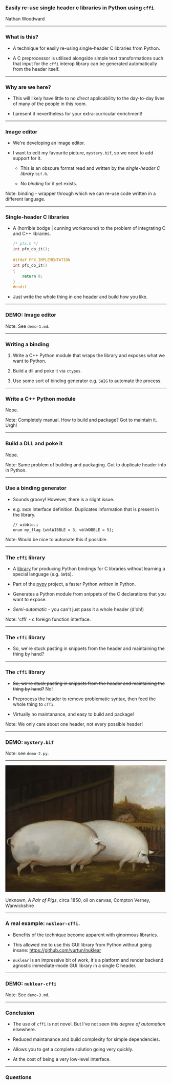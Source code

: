 ### Easily re-use single header c libraries in Python using `cffi`

Nathan Woodward

---

### What is this?

- A technique for easily re-using single-header C libraries from Python.

- A C preprocessor is utilised alongside simple text transformations 
  such that input for the `cffi` interop library can be generated 
  automatically from the header itself.

---

### Why are we here?

- This will likely have little to no *direct* applicability to the day-to-day 
  lives of many of the people in this room.

- I present it nevertheless for your extra-curricular enrichment!

---

### Image editor

- We're developing an image editor.

- I want to edit my favourite picture, `mystery.bif`, so we need
  to add support for it.
  
  - This is an obscure format read and written by the *single-header
    C library* `bif.h`. 
    
  - No *binding* for it yet exists.
  
Note: binding - wrapper through which we can re-use code written
      in a different language.

---

### Single-header C libraries

- A (horrible bodge | cunning workaround) to the problem of 
  integrating C and C++ libraries.

  ```C
  /* pfx.h */
  int pfx_do_it();
  
  #ifdef PFX_IMPLEMENTATION
  int pfx_do_it()
  {
      return 0;
  }
  #endif
  ```
  
- Just write the whole thing in one header and build how you like.

<!-- Note: Instead of worrying about build systems, artifacts and so on, just write the whole thing in one header.
  
Note: Clients then `#include` it and build it however they want. -->

---

### DEMO: Image editor

Note: See `demo-1.md`.

---

### Writing a binding

1. Write a C++ Python module that wraps the library and
   exposes what we want to Python.
     
2. Build a dll and poke it via `ctypes`.
  
3. Use some sort of binding generator e.g. `SWIG` to
   automate the process.

---

### Write a C++ Python module

Nope.

Note: Completely manual. How to build and package? Got to maintain it. Urgh!

---

### Build a DLL and poke it

Nope.

Note: Same problem of building and packaging. Got to duplicate header info in Python.

---

### Use a binding generator

- Sounds groovy! However, there is a slight issue. 

- e.g. `SWIG` interface definition. Duplicates information 
  that is present in the library.

  ```SWIG
  // wibble.i
  enum my_flag {wblWIBBLE = 3, wblWOBBLE = 5};
  ```

Note: Would be nice to automate this if possible.

---

### The `cffi` library

- A [library](https://cffi.readthedocs.io/en/latest/) for producing 
  Python bindings for C libraries without learning a special 
  language (e.g. `SWIG`).
  
- Part of the [pypy](https://pypy.org/features.html) project, a
  faster Python written in Python.
  
- Generates a Python module from snippets of the C declarations
  that you want to expose.

- *Semi-automatic* - you can't just pass it a whole header (d'oh!)

Note: 'cffi' - c foreign function interface.

---

### The `cffi` library

- So, we're stuck pasting in snippets from the header and maintaining
  the thing by hand?

---

### The `cffi` library

- ~~So, we're stuck pasting in snippets from the header and maintaining
  the thing by hand?~~ No!

- Preprocess the header to remove problematic syntax, then 
  feed the whole thing to `cffi`.

- Virtually no maintanance, and easy to build and package!

Note: We only care about one header, not every possible header!

---

### DEMO: `mystery.bif`

Note: see `demo-2.py`.

---

<img src="./images/a-pair-of-pigs.jpg" alt="A pair of pigs" width="500"/>

Unknown, *A Pair of Pigs*, circa 1850, oil on canvas, Compton Verney, Warwickshire
    
---

### A real example: `nuklear-cffi`.

- Benefits of the technique become apparent with ginormous libraries.

- This allowed me to use this GUI library from Python without 
  going insane: https://github.com/vurtun/nuklear

- `nuklear` is an impressive bit of work, it's a platform and render backend
  agnostic immediate-mode GUI library in a single C header.

---

### DEMO: `nuklear-cffi`

Note: See `demo-3.md`.

---

### Conclusion

- The use of `cffi` is not novel. But I've not seen *this
  degree of automation* elsewhere.

- Reduced maintanance and build complexity for simple dependencies.

- Allows you to get a complete solution going very quickly.

- At the cost of being a very low-level interface.

---

### Questions

